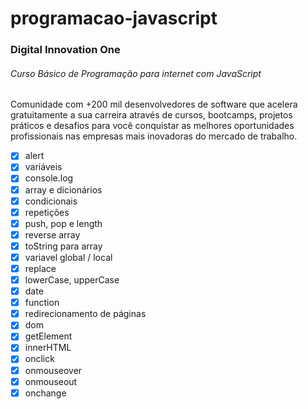 # programacao-javascript

### Digital Innovation One
###### Curso Básico de Programação para internet com JavaScript
Comunidade com +200 mil desenvolvedores de software que acelera gratuitamente a sua carreira através de cursos, bootcamps, projetos práticos e desafios para você conquistar as melhores oportunidades profissionais nas empresas mais inovadoras do mercado de trabalho.

- [x] alert
- [x] variáveis
- [x] console.log
- [x] array e dicionários
- [x] condicionais
- [x] repetições
- [x] push, pop e length
- [x] reverse array
- [x] toString para array
- [x] variavel global / local
- [x] replace
- [x] lowerCase, upperCase
- [x] date
- [x] function
- [x] redirecionamento de páginas
- [x] dom
- [x] getElement
- [x] innerHTML
- [x] onclick
- [x] onmouseover
- [x] onmouseout
- [x] onchange